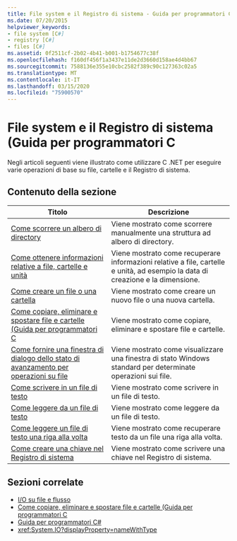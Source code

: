 ```yaml
---
title: File system e il Registro di sistema - Guida per programmatori C
ms.date: 07/20/2015
helpviewer_keywords:
- file system [C#]
- registry [C#]
- files [C#]
ms.assetid: 0f2511cf-2b02-4b41-b001-b1754677c38f
ms.openlocfilehash: f160df456f1a3437e11de2d3660d158ae4d4bb67
ms.sourcegitcommit: 7588136e355e10cbc2582f389c90c127363c02a5
ms.translationtype: MT
ms.contentlocale: it-IT
ms.lasthandoff: 03/15/2020
ms.locfileid: "75900570"
---
```

# <a name="file-system-and-the-registry-c-programming-guide"></a>File system e il Registro di sistema (Guida per programmatori C

Negli articoli seguenti viene illustrato come utilizzare C .NET per eseguire varie operazioni di base su file, cartelle e il Registro di sistema.

## <a name="in-this-section"></a>Contenuto della sezione

|**Titolo**|**Descrizione**|
|---------------|---------------------|
|[Come scorrere un albero di directory](how-to-iterate-through-a-directory-tree.md)|Viene mostrato come scorrere manualmente una struttura ad albero di directory.|
|[Come ottenere informazioni relative a file, cartelle e unità](how-to-get-information-about-files-folders-and-drives.md)|Viene mostrato come recuperare informazioni relative a file, cartelle e unità, ad esempio la data di creazione e la dimensione.|
|[Come creare un file o una cartella](how-to-create-a-file-or-folder.md)|Viene mostrato come creare un nuovo file o una nuova cartella.|
|[Come copiare, eliminare e spostare file e cartelle (Guida per programmatori C](how-to-copy-delete-and-move-files-and-folders.md)|Viene mostrato come copiare, eliminare e spostare file e cartelle.|
|[Come fornire una finestra di dialogo dello stato di avanzamento per operazioni su file](how-to-provide-a-progress-dialog-box-for-file-operations.md)|Viene mostrato come visualizzare una finestra di stato Windows standard per determinate operazioni sui file.|
|[Come scrivere in un file di testo](how-to-write-to-a-text-file.md)|Viene mostrato come scrivere in un file di testo.|
|[Come leggere da un file di testo](how-to-read-from-a-text-file.md)|Viene mostrato come leggere da un file di testo.|
|[Come leggere un file di testo una riga alla volta](how-to-read-a-text-file-one-line-at-a-time.md)|Viene mostrato come recuperare testo da un file una riga alla volta.|
|[Come creare una chiave nel Registro di sistema](how-to-create-a-key-in-the-registry.md)|Viene mostrato come scrivere una chiave nel Registro di sistema.|

## <a name="related-sections"></a>Sezioni correlate

- [I/O su file e flusso](../../../standard/io/index.md)
- [Come copiare, eliminare e spostare file e cartelle (Guida per programmatori C](how-to-copy-delete-and-move-files-and-folders.md)
- [Guida per programmatori C#](../index.md)
- <xref:System.IO?displayProperty=nameWithType>

